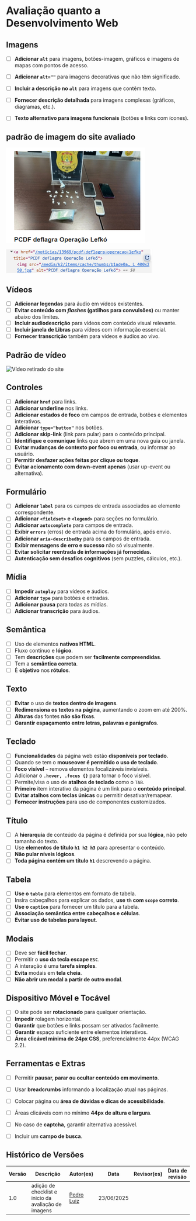 # Avaliação quanto a Desenvolvimento Web



## Imagens
- [ ] **Adicionar `alt`** para imagens, botões-imagem, gráficos e imagens de mapas com pontos de acesso.
- [ ] **Adicionar `alt=""`** para imagens decorativas que não têm significado.
- [ ] **Incluir a descrição no `alt`** para imagens que contêm texto.
- [ ] **Fornecer descrição detalhada** para imagens complexas (gráficos, diagramas, etc.).
- [ ] **Texto alternativo para imagens funcionais** (botões e links com ícones).


## padrão de imagem do site avaliado
![Imagem retirada do site](../../imagens/imgAlt.png)

![ALT da imagem retirada do site](../../imagens/alt.png)

## Vídeos
- [ ] **Adicionar legendas** para áudio em vídeos existentes.
- [ ] **Evitar conteúdo com *flashes* (gatilhos para convulsões)** ou manter abaixo dos limites.
- [ ] **Incluir audiodescrição** para vídeos com conteúdo visual relevante.
- [ ] **Incluir janela de Libras** para vídeos com informação essencial.
- [ ] **Fornecer transcrição** também para vídeos e áudios ao vivo.

## Padrão de vídeo 

![Vídeo retirado do site](../imagens/video.png)


## Controles
- [ ] **Adicionar `href`** para links.
- [ ] **Adicionar underline** nos links.
- [ ] **Adicionar estados de foco** em campos de entrada, botões e elementos interativos.
- [ ] **Adicionar `type="button"`** nos botões.
- [ ] **Adicionar skip-link** (link para pular) para o conteúdo principal.
- [ ] **Identifique e comunique** links que abrem em uma nova guia ou janela.
- [ ] **Evitar mudanças de contexto por foco ou entrada**, ou informar ao usuário.
- [ ] **Permitir desfazer ações feitas por clique ou toque**.
- [ ] **Evitar acionamento com down-event apenas** (usar up-event ou alternativa).

## Formulário
- [ ] **Adicionar `label`** para os campos de entrada associados ao elemento correspondente.
- [ ] **Adicionar `<fieldset>` e `<legend>`** para seções no formulário.
- [ ] **Adicionar `autocomplete`** para campos de entrada.
- [ ] **Exibir `errors`** (erros) de entrada acima do formulário, após envio.
- [ ] **Adicionar `aria-describedby`** para os campos de entrada.
- [ ] **Exibir mensagens de erro e sucesso** não só visualmente.
- [ ] **Evitar solicitar reentrada de informações já fornecidas.**
- [ ] **Autenticação sem desafios cognitivos** (sem puzzles, cálculos, etc.).

## Mídia
- [ ] **Impedir `autoplay`** para vídeos e áudios.
- [ ] **Adicionar `type`** para botões e entradas.
- [ ] **Adicionar pausa** para todas as mídias.
- [ ] **Adicionar transcrição** para áudios.

## Semântica
- [ ] Uso de elementos **nativos HTML**.
- [ ] Fluxo contínuo e **lógico**.
- [ ] Tem **descrições** que podem ser **facilmente compreendidas**.
- [ ] Tem a **semântica correta**.
- [ ] É **objetivo** nos **rótulos**.

## Texto
- [ ] **Evitar** o uso de **textos dentro de imagens**.
- [ ] **Redimensiona os textos na página**, aumentando o zoom em até 200%.
- [ ] **Alturas** das fontes **não são fixas**.
- [ ] **Garantir espaçamento entre letras, palavras e parágrafos**.

## Teclado
- [ ] **Funcionalidades** da página web estão **disponíveis por teclado**.
- [ ] Quando se tem o **mouseover é permitido o uso de teclado**.
- [ ] **Foco visível** – remova elementos focalizáveis ​​invisíveis.
- [ ] Adicionar o **`.hover, .focus {}`** para tornar o foco visível.
- [ ] Permite/visa o uso de **atalhos de teclado** como o `TAB`.
- [ ] **Primeiro** item interativo da página é um link para o **conteúdo principal**.
- [ ] **Evitar atalhos com teclas únicas** ou permitir desativar/remapear.
- [ ] **Fornecer instruções** para uso de componentes customizados.

## Título
- [ ] A **hierarquia** de conteúdo da página é definida por sua **lógica**, não pelo tamanho do texto.
- [ ] Use **elementos de título `h1 h2 h3`** para apresentar o conteúdo.
- [ ] **Não pular níveis lógicos**.
- [ ] **Toda página contém um título `h1`** descrevendo a página.

## Tabela
- [ ] **Use o `table`** para elementos em formato de tabela.
- [ ] Insira cabeçalhos para explicar os dados, **use `th` com `scope` correto**.
- [ ] **Use o `caption`** para fornecer um título para a tabela.
- [ ] **Associação semântica entre cabeçalhos e células**.
- [ ] **Evitar uso de tabelas para layout**.

## Modais
- [ ] Deve ser **fácil fechar**.
- [ ] Permitir o **uso da tecla escape `ESC`**.
- [ ] A interação é uma **tarefa simples**.
- [ ] **Evita** modais em **tela cheia**.
- [ ] **Não abrir um modal a partir de outro modal**.

## Dispositivo Móvel e Tocável
- [ ] O site pode ser **rotacionado** para qualquer orientação.
- [ ] **Impedir** rolagem horizontal.
- [ ] **Garantir** que botões e links possam ser ativados facilmente.
- [ ] **Garantir** espaço suficiente entre elementos interativos.
- [ ] **Área clicável mínima de 24px CSS**, preferencialmente 44px (WCAG 2.2).

## Ferramentas e Extras
- [ ] Permitir **pausar, parar ou ocultar conteúdo em movimento**.
- [ ] Usar **breadcrumbs** informando a localização atual nas páginas.
- [ ] Colocar página ou **área de dúvidas e dicas de acessibilidade**.
- [ ] Áreas clicáveis com no mínimo **44px de altura e largura**.
- [ ] No caso de **captcha**, garantir alternativa acessível.
- [ ] Incluir um **campo de busca**.


## Histórico de Versões

| Versão | Descrição | Autor(es) | Data | Revisor(es) | Data de revisão |
|--------|-----------|-----------|------|-------------|-----------------|
| 1.0 | adição de checklist e inicio da avaliação de imagens | [Pedro Luiz](https://github.com/pedroluizfo) | 23/06/2025 |  |  |
